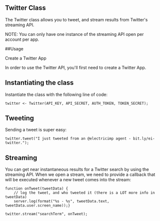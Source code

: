 ## Twitter Class

The Twitter class allows you to tweet, and stream results from Twitter's streaming API.

NOTE: You can only have one instance of the streaming API open per account per app.

##Usage

Create a Twitter App

In order to use the Twitter API, you'll first need to create a Twitter App.

## Instantiating the class

Instantiate the class with the following line of code:

	twitter <- Twitter(API_KEY, API_SECRET, AUTH_TOKEN, TOKEN_SECRET);

## Tweeting

Sending a tweet is super easy:

	twitter.tweet("I just tweeted from an @electricimp agent - bit.ly/ei-twitter.");

## Streaming

You can get near instantaneous results for a Twitter search by using the streaming API. When we open a stream, we need to provide a callback that will be executed whenever a new tweet comes into the stream:

	function onTweet(tweetData) {
	    // log the tweet, and who tweeted it (there is a LOT more info in tweetData)
	    server.log(format("%s - %s", tweetData.text, tweetData.user.screen_name));}

	twitter.stream("searchTerm", onTweet);
